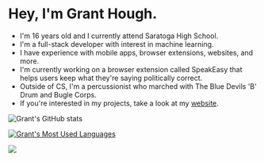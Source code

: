 # Hey, I'm Grant Hough.

- I'm 16 years old and I currently attend Saratoga High School.
- I'm a full-stack developer with interest in machine learning. 
- I have experience with mobile apps, browser extensions, websites, and more.
- I'm currently working on a browser extension called SpeakEasy that helps users keep what they're saying politically correct.
- Outside of CS, I'm a percussionist who marched with The Blue Devils 'B' Drum and Bugle Corps.
- If you're interested in my projects, take a look at my [website](https://granthough.me/).

![Grant's GitHub stats](https://github-readme-stats.vercel.app/api?username=granthough&show_icons=true&theme=tokyonight)

<!-- [![Grant's Most Used Languages](https://github-readme-stats.vercel.app/api/top-langs/?username=granthough&layout=compact)](https://github.com/anuraghazra/github-readme-stats)
 -->
[![Grant's Most Used Languages](https://github-readme-stats.vercel.app/api/top-langs/?username=granthough&exclude_repo=band-aid,skinhub)](https://github.com/anuraghazra/github-readme-stats)

![](https://komarev.com/ghpvc/?username=granthough)
